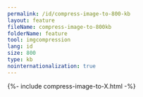 ```yaml
---
permalink: /id/compress-image-to-800-kb
layout: feature
fileName: compress-image-to-800kb
folderName: feature
tool: imgcompression
lang: id
size: 800
type: kb
nointernationalization: true
---
```

{%- include compress-image-to-X.html -%}       
